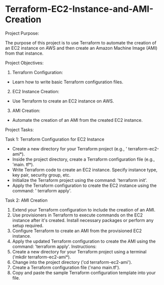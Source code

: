 # Terraform-EC2-Instance-and-AMI-Creation

Project Purpose:

The purpose of this project is to use Terraform to automate the creation of an EC2 instance on AWS and then create an Amazon Machine Image (AMI) from that instance.

Project Objectives:

1. Terraform Configuration:
- Learn how to write basic Terraform configuration files.
  
2. EC2 Instance Creation:
- Use Terraform to create an EC2 instance on AWS.
  
3. AMI Creation:
- Automate the creation of an AMl from the created EC2 instance.

Project Tasks:

Task 1: Terraform Configuration for EC2 Instance

- ﻿﻿﻿Create a new directory for your Terraform project (e.g., ' terraform-ec2-ami*).
- ﻿﻿﻿Inside the project directory, create a Terraform configuration file (e.g., 'main. tf*).
- ﻿﻿﻿Write Terraform code to create an EC2 instance. Specify instance type, key pair, security group, etc.
- ﻿﻿﻿Initialize the Terraform project using the command: 'terraform init'.
- ﻿﻿﻿Apply the Terraform configuration to create the EC2 instance using the command: ' terraform apply'.
  
Task 2: AMI Creation

1. ﻿﻿﻿Extend your Terraform configuration to include the creation of an AMI.
2. ﻿﻿﻿Use provisioners in Terraform to execute commands on the EC2 instance after it's created. Install necessary packages or perform any setup required.
3. ﻿﻿﻿Configure Terraform to create an AMI from the provisioned EC2 instance.
4. ﻿﻿﻿Apply the updated Terraform configuration to create the AMl using the command: 'terraform apply'.
Instructions:
1. ﻿﻿﻿Create a new directory for your Terraform project using a terminal ('mkdir terraform-ec2-ami*).
2. ﻿﻿﻿Change into the project directory ('cd terraform-ec2-ami').
3. ﻿﻿﻿Create a Terraform configuration file ('nano main.tf').
4. ﻿﻿﻿Copy and paste the sample Terraform configuration template into your file.
